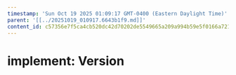 ```yaml
---
timestamp: 'Sun Oct 19 2025 01:09:17 GMT-0400 (Eastern Daylight Time)'
parent: '[[../20251019_010917.6643b1f9.md]]'
content_id: c57356e7f5ca4cb520dc42d70202de5549665a209a994b59e5f0166a721fef95
---
```


# implement: Version
